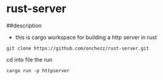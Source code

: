 # rust-server
##description
- this is cargo workspace for building a http server in rust 

```
git clone https://github.com/onchezz/rust-server.git
```
cd into file the run 

```
cargo run -p httpserver
```
